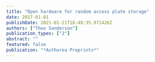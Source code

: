 ```yaml
---
title: "Open hardware for random access plate storage"
date: 2017-01-01
publishDate: 2021-01-21T16:48:35.971426Z
authors: ["Theo Sanderson"]
publication_types: ["2"]
abstract: ""
featured: false
publication: "*Authorea Preprints*"
---
```


